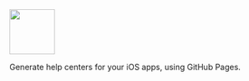 <img src="https://raw.githubusercontent.com/aheze/SupportDocs/main/Assets/SupportDocs.png" height="80">

Generate help centers for your iOS apps, using GitHub Pages.
